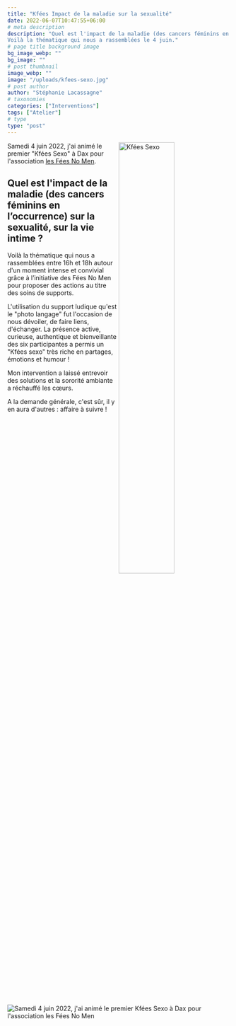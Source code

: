 ```yaml
---
title: "Kfées Impact de la maladie sur la sexualité"
date: 2022-06-07T10:47:55+06:00
# meta description
description: "Quel est l'impact de la maladie (des cancers féminins en l’occurrence) sur la sexualité, sur la vie intime ?
Voilà la thématique qui nous a rassemblées le 4 juin."
# page title background image
bg_image_webp: ""
bg_image: ""
# post thumbnail
image_webp: ""
image: "/uploads/kfees-sexo.jpg"
# post author
author: "Stéphanie Lacassagne"
# taxonomies
categories: ["Interventions"]
tags: ["Atelier"]
# type
type: "post"
---
```


<img src="/uploads/kfees-sexo.jpg" class="img-fluid" alt="Kfées Sexo" align="right" style="float:center;" data-aos="fade-up" loading="lazy" decoding="async" width="50%" height="auto">

Samedi 4 juin 2022, j'ai animé le premier "Kfées Sexo" à Dax pour l'association [les Fées No Men](https://www.lesfeesnomen40.com/).

## Quel est l'impact de la maladie (des cancers féminins en l’occurrence) sur la sexualité, sur la vie intime ?
Voilà la thématique qui nous a rassemblées entre 16h et 18h autour d'un moment intense et convivial grâce à l’initiative des Fées No Men pour proposer des actions au titre des soins de supports.

L'utilisation du support ludique qu'est le "photo langage" fut l'occasion de nous dévoiler, de faire liens, d'échanger. La présence active, curieuse, authentique et bienveillante des six participantes a permis un "Kfées sexo" très riche en partages, émotions et humour !

Mon intervention a laissé entrevoir des solutions et la sororité ambiante a réchauffé les cœurs.

A la demande générale, c'est sûr, il y en aura d'autres : affaire à suivre !

<img src="/uploads/photo_kfees_sexo_4juin22.jpg" class="img-fluid" alt="Samedi 4 juin 2022, j'ai animé le premier Kfées Sexo à Dax pour l'association les Fées No Men" style="float:center;" data-aos="fade-up" loading="lazy" decoding="async">

